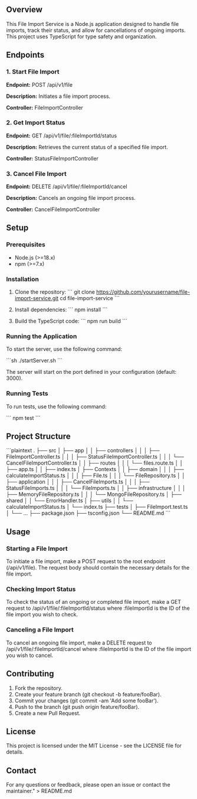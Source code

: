 ## Overview

This File Import Service is a Node.js application designed to handle file imports, track their status, and allow for cancellations of ongoing imports. This project uses TypeScript for type safety and organization. 

## Endpoints

### 1. Start File Import
**Endpoint:** POST /api/v1/file

**Description:** Initiates a file import process.

**Controller:** FileImportController

### 2. Get Import Status
**Endpoint:** GET /api/v1/file/:fileImportId/status

**Description:** Retrieves the current status of a specified file import.

**Controller:** StatusFileImportController

### 3. Cancel File Import
**Endpoint:** DELETE /api/v1/file/:fileImportId/cancel

**Description:** Cancels an ongoing file import process.

**Controller:** CancelFileImportController

## Setup

### Prerequisites

- Node.js (>=18.x)
- npm (>=7.x)

### Installation

1. Clone the repository:
\`\`\`
git clone https://github.com/yourusername/file-import-service.git
cd file-import-service
\`\`\`

2. Install dependencies:
\`\`\`
npm install
\`\`\`

3. Build the TypeScript code:
\`\`\`
npm run build
\`\`\`

### Running the Application

To start the server, use the following command:

\`\`\`sh
./startServer.sh
\`\`\`

The server will start on the port defined in your configuration (default: 3000).

### Running Tests

To run tests, use the following command:

\`\`\`
npm test
\`\`\`

## Project Structure

\`\`\`plaintext
.
├── src
│   ├── app
│   │   ├── controllers
│   │   │    ├── FileImportController.ts
│   │   │    ├── StatusFileImportController.ts
│   │   │    └── CancelFileImportController.ts
│   │   ├── routes
│   │   │    └── files.route.ts
│   │   ├── app.ts
│   │   ├── index.ts
│   ├── Contexts
│   │   ├── domain
│   │   │   ├── calculateImportStatus.ts
│   │   │   ├── File.ts
│   │   │   └── FileRepository.ts
│   │   ├── application
│   │   │   ├── CancelFileImports.ts
│   │   │   ├── StatusFileImports.ts
│   │   │   └── FileImports.ts
│   │   ├── infrastructure
│   │   │   ├── MemoryFileRepository.ts
│   │   │   └── MongoFileRepository.ts
│   ├── shared
│   │   └── ErrorHandler.ts
│   ├── utils
│   │   └── calculateImportStatus.ts
│   └── index.ts
├── tests
│   ├── FileImport.test.ts
│   └── ...
├── package.json
├── tsconfig.json
└── README.md
\`\`\`

## Usage

### Starting a File Import

To initiate a file import, make a POST request to the root endpoint (/api/v1/file). The request body should contain the necessary details for the file import.

### Checking Import Status

To check the status of an ongoing or completed file import, make a GET request to /api/v1/file/:fileImportId/status where :fileImportId is the ID of the file import you wish to check.

### Canceling a File Import

To cancel an ongoing file import, make a DELETE request to /api/v1/file/:fileImportId/cancel where :fileImportId is the ID of the file import you wish to cancel.

## Contributing

1. Fork the repository.
2. Create your feature branch (git checkout -b feature/fooBar).
3. Commit your changes (git commit -am 'Add some fooBar').
4. Push to the branch (git push origin feature/fooBar).
5. Create a new Pull Request.

## License

This project is licensed under the MIT License - see the LICENSE file for details.

## Contact

For any questions or feedback, please open an issue or contact the maintainer." > README.md

